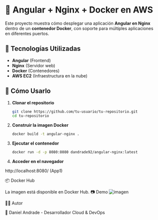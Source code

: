 # 🚀 Angular + Nginx + Docker en AWS

Este proyecto muestra cómo desplegar una aplicación **Angular en Nginx** dentro de un **contenedor Docker**, con soporte para múltiples aplicaciones en diferentes puertos.

## 🌟 Tecnologías Utilizadas
- **Angular** (Frontend)
- **Nginx** (Servidor web)
- **Docker** (Contenedores)
- **AWS EC2** (Infraestructura en la nube)

## 📌 Cómo Usarlo

1. **Clonar el repositorio**
   ```bash
   git clone https://github.com/tu-usuario/tu-repositorio.git
   cd tu-repositorio

2. **Construir la imagen Docker**
   ```bash
   docker build -t angular-nginx .
   
3. **Ejecutar el contenedor**
    ```bash
   docker run -d -p 8080:8080 dandrade92/angular-nginx:latest
    
4. **Acceder en el navegador**

  http://localhost:8080/ (App1)

📦 Docker Hub

La imagen está disponible en Docker Hub.
📷 Demo
![imagen](https://github.com/user-attachments/assets/8bc67287-7d45-4df5-bd21-16640d49181b)

👨‍💻 Autor

📌 Daniel Andrade - Desarrollador Cloud & DevOps
